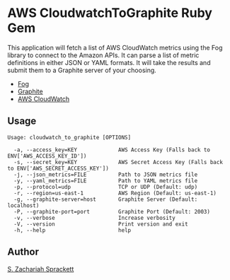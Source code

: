 AWS CloudwatchToGraphite Ruby Gem
=================================

This application will fetch a list of AWS CloudWatch metrics using the Fog
library to connect to the Amazon APIs.  It can parse a list of metric
definitions in either JSON or YAML formats.  It will take the results and
submit them to a Graphite server of your choosing.

- [Fog](https://github.com/fog/fog)
- [Graphite](http://graphite.wikidot.com/)
- [AWS CloudWatch](http://aws.amazon.com/cloudwatch/)

Usage
-----

    Usage: cloudwatch_to_graphite [OPTIONS]
    
      -a, --access_key=KEY             AWS Access Key (Falls back to ENV['AWS_ACCESS_KEY_ID'])
      -s, --secret_key=KEY             AWS Secret Access Key (Falls back to ENV['AWS_SECRET_ACCESS_KEY'])
      -j, --json_metrics=FILE          Path to JSON metrics file
      -y, --yaml_metrics=FILE          Path to YAML metrics file
      -p, --protocol=udp               TCP or UDP (Default: udp)
      -r, --region=us-east-1           AWS Region (Default: us-east-1)
      -g, --graphite-server=host       Graphite Server (Default: localhost)
      -P, --graphite-port=port         Graphite Port (Default: 2003)
      -v, --verbose                    Increase verbosity
      -V, --version                    Print version and exit
      -h, --help                       help

Author
------

[S. Zachariah Sprackett](mailto:zac@sprackett.com)

